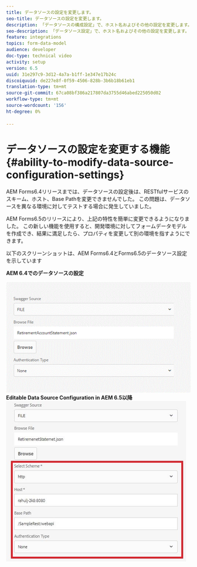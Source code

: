 ```yaml
---
title: データソースの設定を変更します。
seo-title: データソースの設定を変更します。
description: 「データソースの構成設定」で、ホスト名およびその他の設定を変更します。
seo-description: 「データソース設定」で、ホスト名およびその他の設定を変更します。
feature: integrations
topics: form-data-model
audience: developer
doc-type: technical video
activity: setup
version: 6.5
uuid: 31e297c9-3d12-4a7a-b1ff-1e347e17b24c
discoiquuid: de227e8f-0f59-4506-828b-3b6b18b61eb1
translation-type: tm+mt
source-git-commit: 67ca08bf386a217807da3755d46abed225050d02
workflow-type: tm+mt
source-wordcount: '156'
ht-degree: 0%

---
```



# データソースの設定を変更する機能{#ability-to-modify-data-source-configuration-settings}

AEM Forms6.4リリースまでは、データソースの設定後は、RESTfulサービスのスキーム、ホスト、Base Pathを変更できませんでした。 この問題は、データソースを異なる環境に対してテストする場合に発生していました。

AEM Forms6.5のリリースにより、上記の特性を簡単に変更できるようになりました。 この新しい機能を使用すると、開発環境に対してフォームデータモデルを作成でき、結果に満足したら、プロパティを変更して別の環境を指すようにできます。

以下のスクリーンショットは、AEM Forms6.4とForms6.5のデータソース設定を示しています

**AEM 6.4でのデータソースの設定**

![64DataSource Configuration](assets/64release.gif)**Editable Data Source Configuration in AEM 6.5以降**![65DataSource Configuration](assets/modifiabledatasource.jfif)

